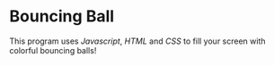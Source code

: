 # Bouncing Ball

This program uses *Javascript*, *HTML* and *CSS* to fill your screen with colorful bouncing balls!

